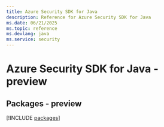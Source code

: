 ```yaml
---
title: Azure Security SDK for Java
description: Reference for Azure Security SDK for Java
ms.date: 06/21/2025
ms.topic: reference
ms.devlang: java
ms.service: security
---
```

# Azure Security SDK for Java - preview
## Packages - preview
[!INCLUDE [packages](security-index.md)]